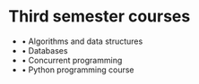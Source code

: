 # Third semester courses
- • Algorithms and data structures
- • Databases
- • Concurrent programming
- • Python programming course
